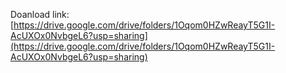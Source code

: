 Doanload link: [https://drive.google.com/drive/folders/1Oqom0HZwReayT5G1I-AcUXOx0NvbgeL6?usp=sharing](https://drive.google.com/drive/folders/1Oqom0HZwReayT5G1I-AcUXOx0NvbgeL6?usp=sharing)